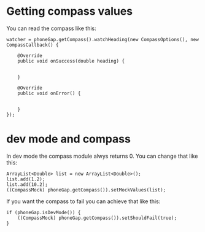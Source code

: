 # Getting compass values #

You can read the compass like this:
```
watcher = phoneGap.getCompass().watchHeading(new CompassOptions(), new CompassCallback() {

	@Override
	public void onSuccess(double heading) {
		

	}

	@Override
	public void onError() {
		

	}
});
```


# dev mode and compass #

In dev mode the compass module alwys returns 0. You can change that like this:
```
ArrayList<Double> list = new ArrayList<Double>();
list.add(1.2);
list.add(10.2);
((CompassMock) phoneGap.getCompass()).setMockValues(list);
```

If you want the compass to fail you can achieve that like this:
```
if (phoneGap.isDevMode()) {
	((CompassMock) phoneGap.getCompass()).setShouldFail(true);
}
```